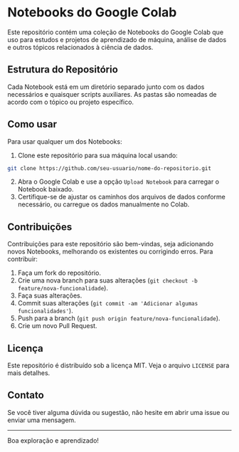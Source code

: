 # Notebooks do Google Colab

Este repositório contém uma coleção de Notebooks do Google Colab que uso para estudos e projetos de aprendizado de máquina, análise de dados e outros tópicos relacionados à ciência de dados.

## Estrutura do Repositório

Cada Notebook está em um diretório separado junto com os dados necessários e quaisquer scripts auxiliares. As pastas são nomeadas de acordo com o tópico ou projeto específico.

## Como usar

Para usar qualquer um dos Notebooks:

1. Clone este repositório para sua máquina local usando:

```bash
git clone https://github.com/seu-usuario/nome-do-repositorio.git
```

2. Abra o Google Colab e use a opção `Upload Notebook` para carregar o Notebook baixado.
3. Certifique-se de ajustar os caminhos dos arquivos de dados conforme necessário, ou carregue os dados manualmente no Colab.

## Contribuições

Contribuições para este repositório são bem-vindas, seja adicionando novos Notebooks, melhorando os existentes ou corrigindo erros. Para contribuir:

1. Faça um fork do repositório.
2. Crie uma nova branch para suas alterações (`git checkout -b feature/nova-funcionalidade`).
3. Faça suas alterações.
4. Commit suas alterações (`git commit -am 'Adicionar algumas funcionalidades'`).
5. Push para a branch (`git push origin feature/nova-funcionalidade`).
6. Crie um novo Pull Request.

## Licença

Este repositório é distribuído sob a licença MIT. Veja o arquivo `LICENSE` para mais detalhes.

## Contato

Se você tiver alguma dúvida ou sugestão, não hesite em abrir uma issue ou enviar uma mensagem.

---

Boa exploração e aprendizado!
